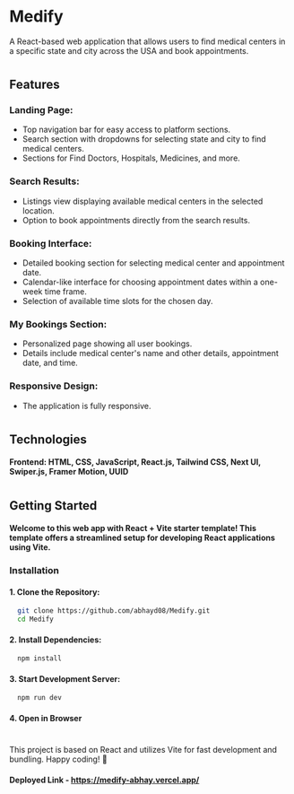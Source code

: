 # Medify

A React-based web application that allows users to find medical centers in a specific state and city across the USA and book appointments.

#

## Features

### Landing Page:

- Top navigation bar for easy access to platform sections.
- Search section with dropdowns for selecting state and city to find medical centers.
- Sections for Find Doctors, Hospitals, Medicines, and more.

### Search Results:

- Listings view displaying available medical centers in the selected location.
- Option to book appointments directly from the search results.

### Booking Interface:

- Detailed booking section for selecting medical center and appointment date.
- Calendar-like interface for choosing appointment dates within a one-week time frame.
- Selection of available time slots for the chosen day.

### My Bookings Section:

- Personalized page showing all user bookings.
- Details include medical center's name and other details, appointment date, and time.

### Responsive Design:

- The application is fully responsive.

#

## Technologies

#### Frontend: HTML, CSS, JavaScript, React.js, Tailwind CSS, Next UI, Swiper.js, Framer Motion, UUID

#

## Getting Started

#### Welcome to this web app with React + Vite starter template! This template offers a streamlined setup for developing React applications using Vite.

### Installation

#### 1. Clone the Repository:

```bash
  git clone https://github.com/abhayd08/Medify.git
  cd Medify
```

#### 2. Install Dependencies:

```bash
  npm install
```

#### 3. Start Development Server:

```bash
  npm run dev
```

#### 4. Open in Browser

#

This project is based on React and utilizes Vite for fast development and bundling. Happy coding! 🚀

#### Deployed Link - https://medify-abhay.vercel.app/
